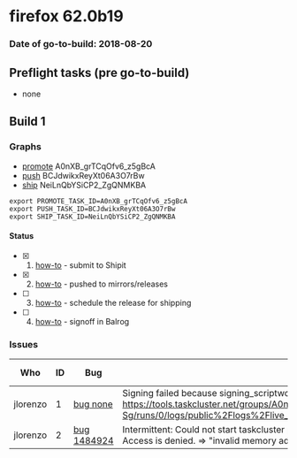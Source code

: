 # firefox 62.0b19

### Date of go-to-build: 2018-08-20

## Preflight tasks (pre go-to-build)
- none

## Build 1  

### Graphs
* [promote](https://tools.taskcluster.net/push-inspector/#/A0nXB_grTCqOfv6_z5gBcA) A0nXB_grTCqOfv6_z5gBcA
* [push](https://tools.taskcluster.net/push-inspector/#/BCJdwikxReyXt06A3O7rBw) BCJdwikxReyXt06A3O7rBw
* [ship](https://tools.taskcluster.net/push-inspector/#/NeiLnQbYSiCP2_ZgQNMKBA) NeiLnQbYSiCP2_ZgQNMKBA
```
export PROMOTE_TASK_ID=A0nXB_grTCqOfv6_z5gBcA
export PUSH_TASK_ID=BCJdwikxReyXt06A3O7rBw
export SHIP_TASK_ID=NeiLnQbYSiCP2_ZgQNMKBA
```


#### Status
- [x] 1.  [how-to](https://wiki.mozilla.org/Release:Release_Automation_on_Mercurial:Starting_a_Release#Submit_to_Ship_It)  - submit to Shipit
- [x] 2.  [how-to](https://github.com/mozilla-releng/releasewarrior-2.0/blob/master/docs/release-promotion/desktop/howto.md#push-artifacts-to-releases-directory)  - pushed to mirrors/releases
- [ ] 3.  [how-to](https://github.com/mozilla-releng/releasewarrior-2.0/blob/master/docs/release-promotion/desktop/howto.md#ship-the-release)  - schedule the release for shipping
- [ ] 4.  [how-to](https://github.com/mozilla-releng/releasewarrior-2.0/blob/master/docs/release-promotion/desktop/howto.md#obtain-sign-offs-for-changes)  - signoff in Balrog

### Issues
| Who                 | ID               | Bug                                                                 | Description                | Resolved                | Future Threat                |
| ------------------- | ---------------- | ------------------------------------------------------------------- | -------------------------- | ----------------------- | ---------------------------- |
| jlorenzo  | 1 | [bug none](https://bugzil.la/none)        | Signing failed because signing_scriptworker timed out fetching signed build https://tools.taskcluster.net/groups/A0nXB_grTCqOfv6_z5gBcA/tasks/AUpCwWOmQjyfdgdmSKX-Sg/runs/0/logs/public%2Flogs%2Flive_backing.log#L57. I reran it | True | True |
| jlorenzo  | 2 | [bug 1484924](https://bugzil.la/1484924)        | Intermittent: Could not start taskcluster proxy: fork/exec C:\generic-worker\taskcluster-proxy.exe: Access is denied. => "invalid memory address or nil pointer dereference" | True | True |

